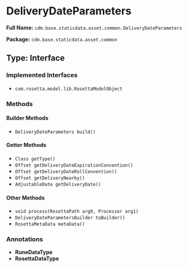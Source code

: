 # DeliveryDateParameters

**Full Name:** `cdm.base.staticdata.asset.common.DeliveryDateParameters`

**Package:** `cdm.base.staticdata.asset.common`

## Type: Interface

### Implemented Interfaces

- `com.rosetta.model.lib.RosettaModelObject`

### Methods

#### Builder Methods

- `DeliveryDateParameters build()`

#### Getter Methods

- `Class getType()`
- `Offset getDeliveryDateExpirationConvention()`
- `Offset getDeliveryDateRollConvention()`
- `Offset getDeliveryNearby()`
- `AdjustableDate getDeliveryDate()`

#### Other Methods

- `void process(RosettaPath arg0, Processor arg1)`
- `DeliveryDateParametersBuilder toBuilder()`
- `RosettaMetaData metaData()`

### Annotations

- **RuneDataType**
- **RosettaDataType**

